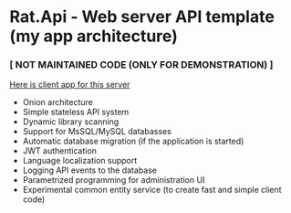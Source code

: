# Rat.Api - Web server API template (my app architecture)
### [ NOT MAINTAINED CODE (ONLY FOR DEMONSTRATION) ]

[Here is client app for this server](https://github.com/jancusra/rat-client)

* Onion architecture
* Simple stateless API system
* Dynamic library scanning
* Support for MsSQL/MySQL databasses
* Automatic database migration (if the application is started)
* JWT authentication
* Language localization support
* Logging API events to the database
* Parametrized programming for administration UI
* Experimental common entity service (to create fast and simple client code)